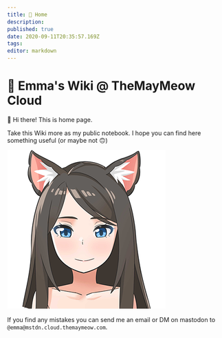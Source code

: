 ```yaml
---
title: 🏡 Home
description: 
published: true
date: 2020-09-11T20:35:57.169Z
tags: 
editor: markdown
---
```


# 💜 Emma's Wiki @ TheMayMeow Cloud

👋 Hi there! This is home page.

Take this Wiki more as my public notebook. I hope you can find here something useful (or maybe not 🙃)

![emma@0.25x.png](/emma@0.25x.png)

If you find any mistakes you can send me an email or DM on mastodon to `@emma@mstdn.cloud.themaymeow.com`.